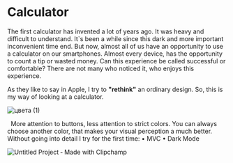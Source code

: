 # Calculator

The first calculator has invented a lot of years ago. It was heavy and difficult to understand. It`s been a while since this dark and more important inconvenient time end. But now, almost all of us have an opportunity to use a calculator on our smartphones. Almost every device, has the opportunity to count a tip or wasted money. Can this experience be called successful or comfortable? There are not many who noticed it, who enjoys this experience.

As they like to say in Apple, I try to **"rethink"** an ordinary design. So, this is my way of looking at a calculator. 

![цвета (1)](https://user-images.githubusercontent.com/46355522/88695504-aff26d00-d10a-11ea-8d04-208fef79a348.gif)

 
More attention to buttons, less attention to strict colors. You can always choose another color, that makes your visual perception a much better.
 
Without going into detail I try for the first time:
	• MVC
	• Dark Mode

![Untitled Project ‐ Made with Clipchamp](https://user-images.githubusercontent.com/46355522/88695165-3195cb00-d10a-11ea-861f-0f240dfc490c.gif)
